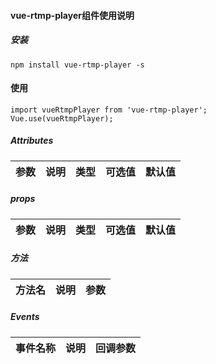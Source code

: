 #### vue-rtmp-player组件使用说明
##### 安装
```
npm install vue-rtmp-player -s
````
#### 使用
```
import vueRtmpPlayer from 'vue-rtmp-player';
Vue.use(vueRtmpPlayer);
```
##### Attributes

| 参数 | 说明 | 类型 | 可选值 | 默认值 |
| -------- | -------- | -------- | -------- | -------- |


##### props
| 参数 | 说明 | 类型 | 可选值 | 默认值 |
| -------- | -------- | -------- | -------- | -------- |


##### 方法
| 方法名 | 说明 | 参数 |
| -------- | -------- | -------- |


##### Events
| 事件名称 | 说明 | 回调参数 |
| -------- | -------- | -------- | 
